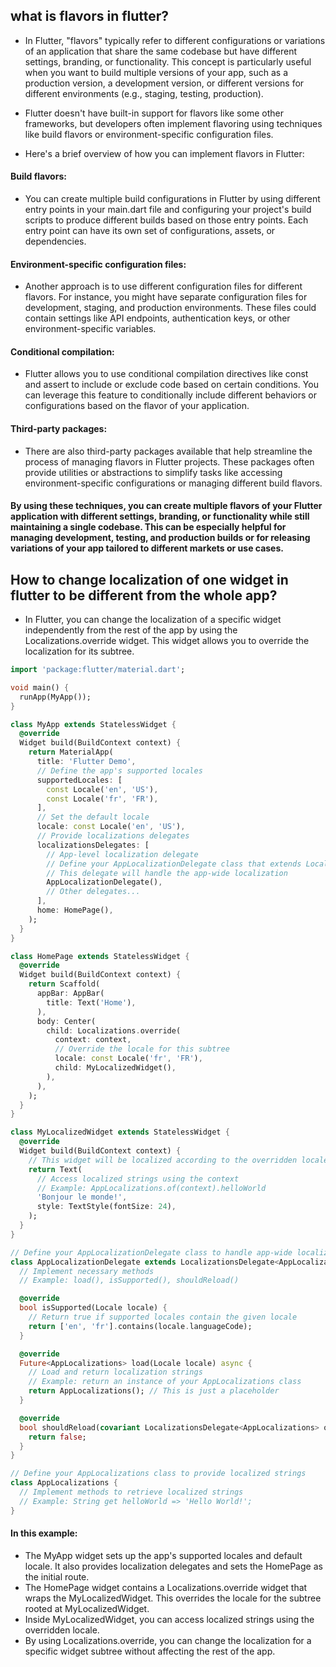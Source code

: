 ## what is flavors in flutter?
- In Flutter, "flavors" typically refer to different configurations or variations of an application that share the same codebase but have different settings, branding, or functionality. This concept is particularly useful when you want to build multiple versions of your app, such as a production version, a development version, or different versions for different environments (e.g., staging, testing, production).

- Flutter doesn't have built-in support for flavors like some other frameworks, but developers often implement flavoring using techniques like build flavors or environment-specific configuration files.

- Here's a brief overview of how you can implement flavors in Flutter:

#### Build flavors:
- You can create multiple build configurations in Flutter by using different entry points in your main.dart file and configuring your project's build scripts to produce different builds based on those entry points. Each entry point can have its own set of configurations, assets, or dependencies.

#### Environment-specific configuration files:
- Another approach is to use different configuration files for different flavors. For instance, you might have separate configuration files for development, staging, and production environments. These files could contain settings like API endpoints, authentication keys, or other environment-specific variables.

#### Conditional compilation:
- Flutter allows you to use conditional compilation directives like const and assert to include or exclude code based on certain conditions. You can leverage this feature to conditionally include different behaviors or configurations based on the flavor of your application.

#### Third-party packages: 
- There are also third-party packages available that help streamline the process of managing flavors in Flutter projects. These packages often provide utilities or abstractions to simplify tasks like accessing environment-specific configurations or managing different build flavors.

#### By using these techniques, you can create multiple flavors of your Flutter application with different settings, branding, or functionality while still maintaining a single codebase. This can be especially helpful for managing development, testing, and production builds or for releasing variations of your app tailored to different markets or use cases.


## How to change localization of one widget in flutter to be different from the whole app?
- In Flutter, you can change the localization of a specific widget independently from the rest of the app by using the Localizations.override widget. This widget allows you to override the localization for its subtree.
```dart
import 'package:flutter/material.dart';

void main() {
  runApp(MyApp());
}

class MyApp extends StatelessWidget {
  @override
  Widget build(BuildContext context) {
    return MaterialApp(
      title: 'Flutter Demo',
      // Define the app's supported locales
      supportedLocales: [
        const Locale('en', 'US'),
        const Locale('fr', 'FR'),
      ],
      // Set the default locale
      locale: const Locale('en', 'US'),
      // Provide localizations delegates
      localizationsDelegates: [
        // App-level localization delegate
        // Define your AppLocalizationDelegate class that extends LocalizationsDelegate
        // This delegate will handle the app-wide localization
        AppLocalizationDelegate(),
        // Other delegates...
      ],
      home: HomePage(),
    );
  }
}

class HomePage extends StatelessWidget {
  @override
  Widget build(BuildContext context) {
    return Scaffold(
      appBar: AppBar(
        title: Text('Home'),
      ),
      body: Center(
        child: Localizations.override(
          context: context,
          // Override the locale for this subtree
          locale: const Locale('fr', 'FR'),
          child: MyLocalizedWidget(),
        ),
      ),
    );
  }
}

class MyLocalizedWidget extends StatelessWidget {
  @override
  Widget build(BuildContext context) {
    // This widget will be localized according to the overridden locale
    return Text(
      // Access localized strings using the context
      // Example: AppLocalizations.of(context).helloWorld
      'Bonjour le monde!',
      style: TextStyle(fontSize: 24),
    );
  }
}

// Define your AppLocalizationDelegate class to handle app-wide localization
class AppLocalizationDelegate extends LocalizationsDelegate<AppLocalizations> {
  // Implement necessary methods
  // Example: load(), isSupported(), shouldReload()

  @override
  bool isSupported(Locale locale) {
    // Return true if supported locales contain the given locale
    return ['en', 'fr'].contains(locale.languageCode);
  }

  @override
  Future<AppLocalizations> load(Locale locale) async {
    // Load and return localization strings
    // Example: return an instance of your AppLocalizations class
    return AppLocalizations(); // This is just a placeholder
  }

  @override
  bool shouldReload(covariant LocalizationsDelegate<AppLocalizations> old) {
    return false;
  }
}

// Define your AppLocalizations class to provide localized strings
class AppLocalizations {
  // Implement methods to retrieve localized strings
  // Example: String get helloWorld => 'Hello World!';
}
```
#### In this example:

- The MyApp widget sets up the app's supported locales and default locale. It also provides localization delegates and sets the HomePage as the initial route.
- The HomePage widget contains a Localizations.override widget that wraps the MyLocalizedWidget. This overrides the locale for the subtree rooted at MyLocalizedWidget.
- Inside MyLocalizedWidget, you can access localized strings using the overridden locale.
- By using Localizations.override, you can change the localization for a specific widget subtree without affecting the rest of the app.







